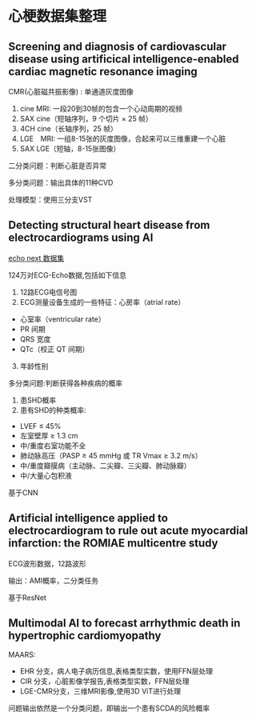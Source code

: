 # 心梗数据集整理

## Screening and diagnosis of cardiovascular disease using artificical intelligence-enabled cardiac magnetic resonance imaging

CMR(心脏磁共振影像) : 单通道灰度图像

1. cine MRI: 一段20到30帧的包含一个心动周期的视频
  1. SAX cine（短轴序列，9 个切片 × 25 帧）
  2. 4CH cine（长轴序列，25 帧）
2. LGE　MRI: 一组8-15张的灰度图像，合起来可以三维重建一个心脏
  1. SAX LGE（短轴，8-15张图像） 

二分类问题：判断心脏是否异常

多分类问题：输出具体的11种CVD

处理模型：使用三分支VST

## Detecting structural heart disease from electrocardiograms using AI

[echo next 数据集](https://physionet.org/content/echonext/1.1.0/)

124万对ECG-Echo数据,包括如下信息

1. 12路ECG电信号图
2. ECG测量设备生成的一些特征：心房率（atrial rate）
 - 心室率（ventricular rate）
 - PR 间期
 - QRS 宽度
 - QTc（校正 QT 间期）
3. 年龄性别

多分类问题:判断获得各种疾病的概率
1. 患SHD概率
2. 患有SHD的种类概率:
  - LVEF ≤ 45%
  - 左室壁厚 ≥ 1.3 cm
  - 中/重度右室功能不全
  - 肺动脉高压（PASP ≥ 45 mmHg 或 TR Vmax ≥ 3.2 m/s）
  - 中/重度瓣膜病（主动脉、二尖瓣、三尖瓣、肺动脉瓣）
  - 中/大量心包积液

基于CNN

## Artificial intelligence applied to electrocardiogram to rule out acute myocardial infarction: the ROMIAE multicentre study

ECG波形数据，12路波形

输出：AMI概率，二分类任务

基于ResNet

## Multimodal AI to forecast arrhythmic death in hypertrophic cardiomyopathy

MAARS:
  - EHR 分支，病人电子病历信息,表格类型实数，使用FFN层处理
  - CIR 分支，心脏影像学报告,表格类型实数，FFN层处理
  - LGE-CMR分支，三维MRI影像,使用3D ViT进行处理

问题输出依然是一个分类问题，即输出一个患有SCDA的风险概率

